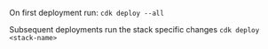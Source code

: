 On first deployment run:
`cdk deploy --all`

Subsequent deployments run the stack specific changes
`cdk deploy <stack-name>`
